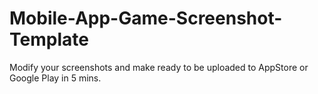 # Mobile-App-Game-Screenshot-Template
Modify your screenshots and make ready to be uploaded to AppStore or Google Play in 5 mins.
